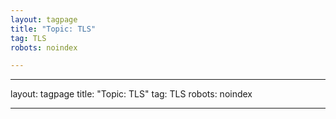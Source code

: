 ```yaml
---
layout: tagpage
title: "Topic: TLS"
tag: TLS
robots: noindex

---
```

---
layout: tagpage
title: "Topic: TLS"
tag: TLS
robots: noindex

---
